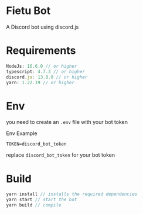 
# Fietu Bot

A Discord bot using discord.js

# Requirements

```js
NodeJs: 16.6.0 // or higher
typescript: 4.7.3 // or higher
discord.js: 13.8.0 // or higher
yarn: 1.22.19 // or higher
```

# Env
you need to create an `.env` file with your bot token

Env Example

```
TOKEN=discord_bot_token
```
replace `discord_bot_token` for your bot token

# Build

```js
yarn install // installs the required dependencies
yarn start // start the bot
yarn build // compile
```

